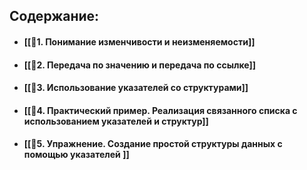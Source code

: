 
## Содержание:
- #### [[📘1. Понимание изменчивости и неизменяемости]]
- #### [[📘2. Передача по значению и передача по ссылке]]
- #### [[📘3. Использование указателей со структурами]]
- #### [[📘4. Практический пример. Реализация связанного списка с использованием указателей и структур]]
- #### [[📘5. Упражнение. Создание простой структуры данных с помощью указателей ]]

